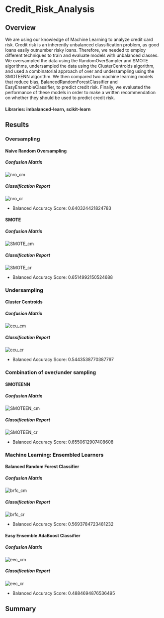 # Credit_Risk_Analysis

## Overview

We are using our knowledge of Machine Learning to analyze credit card risk. Credit risk is an inherently unbalanced classification problem, as good loans easily outnumber risky loans. Therefore, we needed to employ different techniques to train and evaluate models with unbalanced classes. We oversampled the data using the RandomOverSampler and SMOTE algorithms, undersampled the data using the ClusterCentroids algorithm, and used a combinatorial approach of over and undersampling using the SMOTEENN algorithm. We then compared two  machine learning models that reduce bias, BalancedRandomForestClassifier and EasyEnsembleClassifier, to predict credit risk. Finally, we evaluated the performance of these models in order to make a written recommendation on whether they should be used to predict credit risk.

#### Libraries: imbalanced-learn, scikit-learn

## Results

### Oversampling
#### Naive Random Oversampling
##### Confusion Matrix

![nro_cm](https://user-images.githubusercontent.com/99751636/176283797-ac56c363-038e-4f21-884e-e41b3b95c59d.png)

##### Classification Report

![nro_cr](https://user-images.githubusercontent.com/99751636/176283804-f9536da8-ca9a-48c6-9899-deb3e459b9f3.png)

* Balanced Accuracy Score: 0.640324421824783

#### SMOTE
##### Confusion Matrix

![SMOTE_cm](https://user-images.githubusercontent.com/99751636/176283849-22f0f99c-2948-439c-9883-c45a338700ff.png)

##### Classification Report

![SMOTE_cr](https://user-images.githubusercontent.com/99751636/176283854-2b6a95f7-f20b-4b65-b9d0-9aa300eb7748.png)

* Balanced Accuracy Score: 0.6514992150524688

### Undersampling
#### Cluster Centroids
##### Confusion Matrix

![ccu_cm](https://user-images.githubusercontent.com/99751636/176283897-03f48b36-a29d-44bb-89d1-8fe34f120af1.png)

##### Classification Report

![ccu_cr](https://user-images.githubusercontent.com/99751636/176283899-dc28c746-63e4-4785-b261-1eb9516e144f.png)

* Balanced Accuracy Score: 0.5443538770387797

### Combination of over/under sampling
#### SMOTEENN
##### Confusion Matrix

![SMOTEEN_cm](https://user-images.githubusercontent.com/99751636/176283925-1d31655e-0bd3-4d35-8dde-78e6addb0408.png)

##### Classification Report

![SMOTEEN_cr](https://user-images.githubusercontent.com/99751636/176283927-77a7a1f8-0059-4b35-96ee-46fe2514fc6d.png)

* Balanced Accuracy Score: 0.6550612907408608

### Machine Learning: Ensembled Learners
#### Balanced Random Forest Classifier
##### Confusion Matrix

![brfc_cm](https://user-images.githubusercontent.com/99751636/176804761-6c599aa2-9882-4476-b40f-9de00e47aabe.png)

##### Classification Report

![brfc_cr](https://user-images.githubusercontent.com/99751636/176804779-a4769618-ada4-49fd-9a1e-8b367c5c84af.png)

* Balanced Accuracy Score: 0.5693784723481232

#### Easy Ensemble AdaBoost Classifier
##### Confusion Matrix

![eec_cm](https://user-images.githubusercontent.com/99751636/176283983-56957ec6-47de-4c0d-b6b8-8b71b5b7f6f8.png)

##### Classification Report

![eec_cr](https://user-images.githubusercontent.com/99751636/176283986-505a3575-5f24-45ab-8205-9d9b48d0c7f1.png)

* Balanced Accuracy Score: 0.4884694876536495

## Summary
